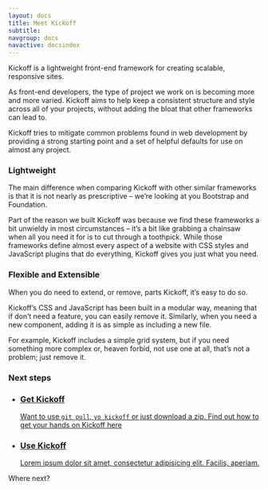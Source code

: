 ```yaml
---
layout: docs
title: Meet Kickoff
subtitle:
navgroup: docs
navactive: docsindex
---
```

Kickoff is a lightweight front-end framework for creating scalable, responsive sites.

As front-end developers, the type of project we work on is becoming more and more varied. Kickoff aims to help keep a consistent structure and style across all of your projects, without adding the bloat that other frameworks can lead to.

Kickoff tries to mitigate common problems found in web development by providing a strong starting point and a set of helpful defaults for use on almost any project.

### Lightweight

The main difference when comparing Kickoff with other similar frameworks is that it is not nearly as prescriptive – we’re looking at you Bootstrap and Foundation.

Part of the reason we built Kickoff was because we find these frameworks a bit unwieldy in most circumstances – it’s a bit like grabbing a chainsaw when all you need it for is to cut through a toothpick.  While those frameworks define almost every aspect of a website with CSS styles and JavaScript plugins that do everything, Kickoff gives you just what you need.

### Flexible and Extensible

When you do need to extend, or remove, parts Kickoff, it’s easy to do so.

Kickoff’s CSS and JavaScript has been built in a modular way, meaning that if don’t need a feature, you can easily remove it.  Similarly, when you need a new component, adding it is as simple as including a new file.

For example, Kickoff includes a simple grid system, but if you need something more complex or, heaven forbid, not use one at all, that’s not a problem; just remove it.

### Next steps



<ul class="l-blockGrid l-blockGrid--2up">
	<li>
		<a href="get.html" class="blockLink">
			<h3>Get Kickoff</h3>
			<p>Want to use <code>git pull</code>, <code>yo kickoff</code> or just download a zip. Find out how to get your hands on Kickoff here</p>
		</a>
	</li>
	<li>
		<a href="use.html" class="blockLink">
			<h3>Use Kickoff</h3>
			<p>Lorem ipsum dolor sit amet, consectetur adipisicing elit. Facilis, aperiam.</p>
		</a>
	</li>
</ul>

<div class="next">
	Where next?

</div>
